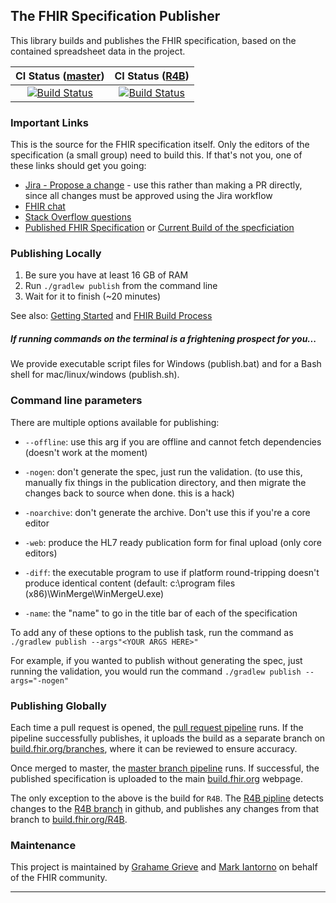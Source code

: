 ## The FHIR Specification Publisher

This library builds and publishes the FHIR specification, based on the contained spreadsheet data in the project.

| CI Status ([master][Link-BuildFhirOrgMaster]) | CI Status ([R4B][Link-BuildFhirOrgR4B]) |
| :---: | :---: |
| [![Build Status][Badge-AzureMasterPipeline]][Link-AzureMasterPipeline] | [![Build Status][Badge-AzureR4BPipeline]][Link-AzureR4BPipeline] |

### Important Links

This is the source for the FHIR specification itself. Only the editors of
the specification (a small group) need to build this. If that's not you,
one of these links should get you going:

* [Jira - Propose a change](https://jira.hl7.org/projects/FHIR/issues) - use this rather than making a PR directly, since all changes must be approved using the Jira workflow
* [FHIR chat](https://chat.fhir.org)
* [Stack Overflow questions](https://stackoverflow.com/tags/hl7-fhir)
* [Published FHIR Specification](http://hl7.org/fhir) or [Current Build of the specficiation](http://build.fhir.org)

### Publishing Locally

1. Be sure you have at least 16 GB of RAM
2. Run `./gradlew publish` from the command line
3. Wait for it to finish (~20 minutes)

See also: [Getting Started][Link-Wiki] and [FHIR Build Process][Link-Confluence]

##### If running commands on the terminal is a frightening prospect for you...

We provide executable script files for Windows (publish.bat) and for a Bash shell for mac/linux/windows (publish.sh).

### Command line parameters

There are multiple options available for publishing:

 * `--offline`: use this arg if you are offline and cannot fetch dependencies (doesn't work at the moment)

 * `-nogen`: don't generate the spec, just run the validation. (to use this,
   manually fix things in the publication directory, and then migrate the
changes back to source when done. this is a hack)

 * `-noarchive`: don't generate the archive. Don't use this if you're a core
   editor

 * `-web`: produce the HL7 ready publication form for final upload (only core
   editors)

 * `-diff`: the executable program to use if platform round-tripping doesn't
   produce identical content (default: c:\program files
(x86)\WinMerge\WinMergeU.exe)

 * `-name`: the "name" to go in the title bar of each of the specification

To add any of these options to the publish task, run the command as `./gradlew publish --args"<YOUR ARGS HERE>"`

For example, if you wanted to publish without generating the spec, just running the validation, you would run the command `./gradlew publish --args="-nogen"`

### Publishing Globally

Each time a pull request is opened, the [pull request pipeline][Link-AzurePRPipeline] runs. If the pipeline successfully publishes, it uploads the build as a
separate branch on [build.fhir.org/branches][Link-BuildFhirOrgBranches], where it can be reviewed to ensure accuracy.

Once merged to master, the [master branch pipeline][Link-AzureMasterPipeline] runs. If successful, the published specification is uploaded to the main
[build.fhir.org][Link-BuildFhirOrgMaster] webpage.

The only exception to the above is the build for `R4B`. The [R4B pipline][Link-AzureR4BPipeline] detects changes to the [R4B branch][Link-R4BGithub] in github, and
publishes any changes from that branch to [build.fhir.org/R4B][Link-BuildFhirOrgR4B].

### Maintenance
This project is maintained by [Grahame Grieve][Link-grahameGithub] and [Mark Iantorno][Link-markGithub] on behalf of the FHIR community.

---

[Link-AzureMasterPipeline]: https://dev.azure.com/fhir-pipelines/fhir-publisher/_build/latest?definitionId=44&branchName=refs%2Fpull%2F1084%2Fmerge
[Link-AzureR4BPipeline]: https://dev.azure.com/fhir-pipelines/fhir-publisher/_build/latest?definitionId=46&branchName=R4B
[Link-AzurePRPipeline]: https://dev.azure.com/fhir-pipelines/fhir-publisher/_build/latest?definitionId=42&branchName=refs%2Fpull%2F1084%2Fmerge
[Link-BuildFhirOrgMaster]: https://build.fhir.org
[Link-BuildFhirOrgBranches]: https://build.fhir.org/branches/
[Link-BuildFhirOrgR4B]: https://build.fhir.org/branches/R4B/
[Link-Wiki]: https://github.com/hl7/fhir/wiki/Get-Started-with-FHIR-on-GitHub
[Link-Confluence]: https://confluence.hl7.org/display/FHIR/FHIR+Build+Process
[Link-R4BGithub]: https://github.com/HL7/fhir/tree/R4B
[Link-grahameGithub]: https://github.com/grahamegrieve
[Link-markGithub]: https://github.com/markiantorno
[Badge-AzureMasterPipeline]: https://dev.azure.com/fhir-pipelines/fhir-publisher/_apis/build/status/Master%20Branch%20Pipeline?branchName=refs%2Fpull%2F1084%2Fmerge
[Badge-AzureR4BPipeline]: https://dev.azure.com/fhir-pipelines/fhir-publisher/_apis/build/status/R4B%20Pipeline?branchName=R4B
